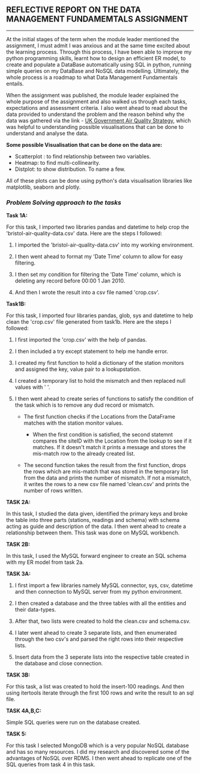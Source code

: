## **REFLECTIVE REPORT ON THE DATA MANAGEMENT FUNDAMEMTALS ASSIGNMENT**

---

At the initial stages of the term when the module leader mentioned the assignment, I must admit I was anxious and at the same time excited about the learning process. Through this process, I have been able to improve my python programming skills, learnt how to design an efficient ER model, to create and populate a DataBase automatically using SQL in python, running simple queries on my DataBase and NoSQL data modelling. Ultimately, the whole process is a roadmap to what Data Management Fundamentals entails.

When the assignment was published, the module leader explained the whole purpose of the assignment and also walked us through each tasks, expectations and assessment criteria. I also went ahead to read about the data provided to understand the problem and the reason behind why the data was gathered via the link - [UK Government Air Quality Strategy](https://assets.publishing.service.gov.uk/government/uploads/system/uploads/attachment_data/file/69336/pb12654-air-quality-strategy-vol1-070712.pdf), which was helpful to understanding possible visualisations that can be done to understand and analyse the data. 

**Some possible Visualisation that can be done on the data are:**

* Scatterplot : to find relationship between two variables. 
* Heatmap: to find multi-collinearity. 
* Distplot: to show distribution. To name a few. 

All of these plots can be done using python's data visualisation libraries like matplotlib, seaborn and plotly. 



### ***Problem Solving approach to the tasks***


**Task 1A:**

For this task, I imported two libraries pandas and datetime to help crop the &#39;bristol-air-quality-data.csv&#39; data. 
Here are the steps I followed:

1. I imported the &#39;bristol-air-quality-data.csv&#39; into my working environment.

1. I then went ahead to format my &#39;Date Time&#39; column to allow for easy filtering.

1. I then set my condition for filtering the &#39;Date Time&#39; column, which is deleting any record before 00:00 1 Jan 2010.

1. And then I wrote the result into a csv file named &#39;crop.csv&#39;.


**Task1B:**

For this task, I imported four libraries pandas, glob, sys and datetime to help clean the &#39;crop.csv&#39; file generated from task1b. 
Here are the steps I followed:

1. I first imported the &#39;crop.csv&#39; with the help of pandas. 

1. I then included a try except statement to help me handle error. 

1. I created my first function to hold a dictionary of the station monitors and assigned the key, value pair to a lookupstation. 

1. I created a temporary list to hold the mismatch and then replaced null values with ' '. 

1. I then went ahead to create series of functions to satisfy the condition of the task which is to remove any dud record or mismatch. 

    * The first function checks if the Locations from the DataFrame matches with the station monitor values.

        * When the first condition is satisfied, the second statemnt compares the siteID with the Location from the lookup to see if it matches. If it doesn't match it prints a message and stores the mis-match row to the already created list. 

    * The second function takes the result from the first function, drops the rows which are mis-match that was stored in the temporary list from the data and prints the number of mismatch. If not a mismatch, it writes the rows to a new csv file named &#39;clean.csv&#39; and prints the number of rows written. 


**TASK 2A:**

In this task, I studied the data given, identified the primary keys and broke the table into three parts (stations, readings and schema) with schema acting as guide and description of the data. I then went ahead to create a relationship between them. This task was done on MySQL workbench. 


**TASK 2B:**

In this task, I used the MySQL forward engineer to create an SQL schema with my ER model from task 2a.

**TASK 3A:**

1. I first import a few libraries namely MySQL connector, sys, csv, datetime and then connection to MySQL server from my python environment. 

1. I then created a database and the three tables with all the entities and their data-types.

1. After that, two lists were created to hold the clean.csv and schema.csv.

1. I later went ahead to create 3 separate lists, and then enumerated through the two csv's and parsed the right rows into their respective lists. 

1. Insert data from the 3 seperate lists into the respective table created in the database and close connection.

**TASK 3B:**

For this task, a list was created to hold the insert-100 readings. And then using itertools iterate through the first 100 rows and write the result to an sql file. 

**TASK 4A,B,C:**

Simple SQL queries were run on the database created.

**TASK 5:**

For this task I selected MongoDB which is a very popular NoSQL database and has so many resources. I did my research and discovered some of the advantages of NoSQL over RDMS. I then went ahead to replicate one of the SQL queries from task 4 in this task. 





